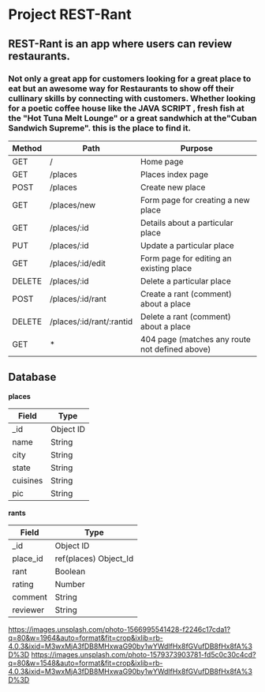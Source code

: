 # Project REST-Rant

## REST-Rant is an app where users can review restaurants.

### Not only a great app for customers looking for a great place to eat but an awesome way for Restaurants to show off their cullinary skills by connecting with customers. Whether looking for a poetic coffee house like the JAVA SCRIPT , fresh fish at the "Hot Tuna Melt Lounge" or a great sandwhich at the"Cuban Sandwich Supreme". this is the place to find it. 
 


| Method |        Path             |          Purpose                              
|------- |----------------------   |----------------------------------------        |
| GET    | /                       | Home page                                      |
| GET    | /places                 | Places index page                              |
| POST   | /places                 | Create new place                               |
| GET    | /places/new             | Form page for creating a new place             |
| GET    | /places/:id             | Details about a particular place               |
| PUT    | /places/:id             | Update a particular place                      |
| GET    | /places/:id/edit        | Form page for editing an existing place        |
| DELETE | /places/:id             | Delete a particular place                      |
| POST   | /places/:id/rant        | Create a rant (comment) about a place          |
| DELETE | /places/:id/rant/:rantid| Delete a rant (comment) about a place          |
| GET    | *                       | 404 page (matches any route not defined above) |



## Database

**places** 

| Field | Type |
| ---------- | ------------ |
| _id | Object ID |
| name | String |
| city | String |
| state | String |
| cuisines | String |
| pic | String |

**rants**

| Field | Type |
| ---------- | ------------ |
| _id | Object ID |
| place_id | ref(places) Object_Id |
| rant | Boolean |
| rating | Number |
| comment | String |
| reviewer | String |
https://images.unsplash.com/photo-1566995541428-f2246c17cda1?q=80&w=1964&auto=format&fit=crop&ixlib=rb-4.0.3&ixid=M3wxMjA3fDB8MHxwaG90by1wYWdlfHx8fGVufDB8fHx8fA%3D%3D
https://images.unsplash.com/photo-1579373903781-fd5c0c30c4cd?q=80&w=1548&auto=format&fit=crop&ixlib=rb-4.0.3&ixid=M3wxMjA3fDB8MHxwaG90by1wYWdlfHx8fGVufDB8fHx8fA%3D%3D